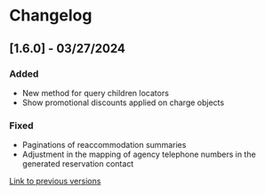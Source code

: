 # Changelog

## [1.6.0] - 03/27/2024

### Added
- New method for query children locators
- Show promotional discounts applied on charge objects

### Fixed
- Paginations of reaccommodation summaries
- Adjustment in the mapping of agency telephone numbers in the generated reservation contact
  
[Link to previous versions](/docs/en-us/change-log/readme.history.md)
